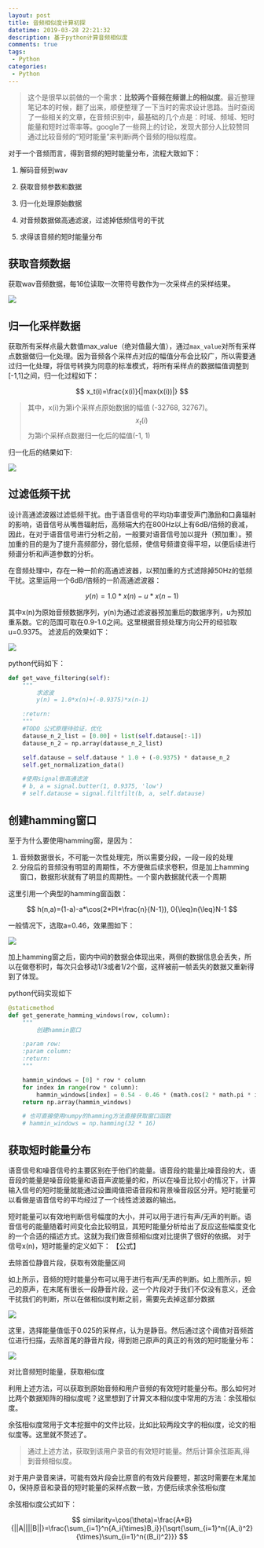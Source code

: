 ```yaml
---
layout: post
title: 音频相似度计算初探
datetime: 2019-03-28 22:21:32
description: 基于python计算音频相似度
comments: true
tags:
 - Python
categories:
 - Python
---
```




> 这个是很早以前做的一个需求：**比较两个音频在频谱上的相似度**。最近整理笔记本的时候，翻了出来，顺便整理了一下当时的需求设计思路。当时查阅了一些相关的文章，在音频识别中，最基础的几个点是：时域、频域、短时能量和短时过零率等。google了一些网上的讨论，发现大部分人比较赞同通过比较音频的“短时能量”来判断i两个音频的相似程度。

对于一个音频而言，得到音频的短时能量分布，流程大致如下：

1. 解码音频到wav

2. 获取音频参数和数据

3. 归一化处理原始数据

4. 对音频数据做高通滤波，过滤掉低频信号的干扰

5. 求得该音频的短时能量分布

   

## 获取音频数据

获取wav音频数据，每16位读取一次带符号数作为一次采样点的采样结果。

![](/images/posts/compare_wav/raw_spectrum.png)



## 归一化采样数据

获取所有采样点最大数值max_value（绝对值最大值），通过`max_value`对所有采样点数据做归一化处理。因为音频各个采样点对应的幅值分布会比较广，所以需要通过归一化处理，将信号转换为同意的标准模式，将所有采样点的数据幅值调整到[-1,1]之间，归一化过程如下：


$$
x_t(i)=\frac{x(i)}{|max(x(i))|}
$$




>  其中，x(i)为第i个采样点原始数据的幅值 (-32768, 32767)。$$x_t(i)$$ 为第i个采样点数据归一化后的幅值(-1, 1)
>



归一化后的结果如下:

![](/images/posts/compare_wav/Raw_Spectrum(normalization).png)



## 过滤低频干扰

设计高通滤波器过滤低频干扰。由于语音信号的平均功率谱受声门激励和口鼻辐射的影响，语音信号从嘴唇辐射后，高频端大约在800Hz以上有6dB/倍频的衰减，因此，在对于语音信号进行分析之前，一般要对语音信号加以提升（预加重）。预加重的目的是为了提升高频部分，弱化低频，使信号频谱变得平坦，以便后续进行频谱分析和声道参数的分析。



在音频处理中，存在一种一阶的高通滤波器，以预加重的方式滤除掉50Hz的低频干扰。这里运用一个6dB/倍频的一阶高通滤波器：


$$
y(n)=1.0*x(n)-u*x(n-1)
$$


其中x(n)为原始音频数据序列，y(n)为通过滤波器预加重后的数据序列，u为预加重系数。它的范围可取在0.9-1.0之间。这里根据音频处理方向公开的经验取 u=0.9375。
滤波后的效果如下：

![](/images/posts/compare_wav/Wave_Filtering.png)



python代码如下：

``` python
def get_wave_filtering(self):
    """
        求滤波
        y(n) = 1.0*x(n)+(-0.9375)*x(n-1)

    :return:
    """
    #TODO 公式原理待验证，优化
    datause_n_2_list = [0.00] + list(self.datause[:-1])
    datause_n_2 = np.array(datause_n_2_list)

    self.datause = self.datause * 1.0 + (-0.9375) * datause_n_2
    self.get_normalization_data()

    #使用signal做高通滤波
    # b, a = signal.butter(1, 0.9375, 'low')
    # self.datause = signal.filtfilt(b, a, self.datause)
```



## 创建hamming窗口

至于为什么要使用hamming窗，是因为：

1. 音频数据很长，不可能一次性处理完，所以需要分段，一段一段的处理
2. 分段后的音频没有明显的周期性，不方便做后续求卷积，但是加上hamming窗口，数据形状就有了明显的周期性。一个窗内数据就代表一个周期

这里引用一个典型的hamming窗函数：


$$
h(n,a)=(1-a)-a*\cos(2*PI*\frac{n}{N-1}), 0{\leq}n{\leq}N-1
$$




一般情况下，选取a=0.46，效果图如下：

![](/images/posts/compare_wav/Wave_Filtering2.png)

加上hamming窗之后，窗内中间的数据会体现出来，两侧的数据信息会丢失，所以在做卷积时，每次只会移动1/3或者1/2个窗，这样被前一帧丢失的数据又重新得到了体现。

python代码实现如下

``` python
@staticmethod
def get_generate_hamming_windows(row, column):
    """
        创建hammin窗口

    :param row:
    :param column:
    :return:
    """

    hammin_windows = [0] * row * column
    for index in range(row * column):
        hammin_windows[index] = 0.54 - 0.46 * (math.cos(2 * math.pi * index / (row * column - 1)))
    return np.array(hammin_windows)

    # 也可直接使用numpy的hamming方法直接获取窗口函数
    # hammin_windows = np.hamming(32 * 16)
```



## 获取短时能量分布

语音信号和噪音信号的主要区别在于他们的能量。语音段的能量比噪音段的大，语音段的能量是噪音段能量和语音声波能量的和，所以在噪音比较小的情况下，计算输入信号的短时能量就能通过设置阈值把语音段和背景噪音段区分开。短时能量可以看做是语音信号的平均经过了一个线性滤波器的输出。

短时能量可以有效地判断信号幅度的大小，并可以用于进行有声/无声的判断。语音信号的能量随着时间变化会比较明显，其短时能量分析给出了反应这些幅度变化的一个合适的描述方式。这就为我们做音频相似度对比提供了很好的依据。
对于信号x(n)，短时能量的定义如下：
【公式】

去除首位静音片段，获取有效能量区间

如上所示，音频的短时能量分布可以用于进行有声/无声的判断。如上图所示，妲己的原声，在末尾有很长一段静音片段，这一个片段对于我们不仅没有意义，还会干扰我们的判断，所以在做相似度判断之前，需要先去掉这部分数据	

![](/images/posts/compare_wav/Wave_Filtering1-1.png)

这里，选择能量值低于0.025的采样点，认为是静音。然后通过这个阈值对音频首位进行扫描，去除首尾的静音片段，得到妲己原声的真正的有效的短时能量分布：



![](/images/posts/compare_wav/Useful_Short_Time_Energy.png)



对比音频短时能量，获取相似度

利用上述方法，可以获取到原始音频和用户音频的有效短时能量分布。那么如何对比两个数据矩阵的相似度呢？这里想到了计算文本相似度中常用的方法：余弦相似度。

余弦相似度常用于文本挖掘中的文件比较，比如比较两段文字的相似度，论文的相似度等。这里就不赘述了。



>  通过上述方法，获取到该用户录音的有效短时能量。然后计算余弦距离,得到音频相似度。



对于用户录音来讲，可能有效片段会比原音的有效片段要短，那这时需要在末尾加0，保持原音和录音的短时能量的采样点数一致，方便后续求余弦相似度

余弦相似度公式如下：


$$
similarity=\cos(\theta)=\frac{A*B}{||A||||B||}=\frac{\sum_{i=1}^n{A_i{\times}B_i}}{\sqrt{\sum_{i=1}^n{(A_i)^2}{\times}\sum_{i=1}^n{(B_i)^2}}}
$$


